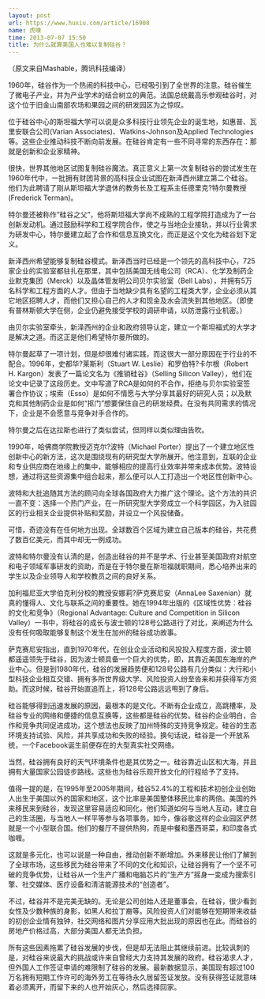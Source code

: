 ```yaml
---
layout: post
url: https://www.huxiu.com/article/16908
name: 虎嗅
time: 2013-07-07 15:50
title: 为什么就算美国人也难以复制硅谷？
---
```

（原文来自Mashable，腾讯科技编译）

1960年，硅谷作为一个热闹的科技中心，已经吸引到了全世界的注意。硅谷催生了微电子产业，并为产业学术的结合树立的典范。法国总统戴高乐参观硅谷时，对这个位于旧金山南部农场和果园之间的研发园区为之惊叹。

位于硅谷中心的斯坦福大学可以说是众多科技行业领先企业的诞生地，如惠普、瓦里安联合公司(Varian Associates)、Watkins-Johnson及Applied Technologies等。这些企业推动科技不断向前发展。在硅谷肯定有一些不同寻常的东西存在：那就是创新和企业家精神。

很快，世界其他地区试图复制硅谷魔法。真正意义上第一次复制硅谷的尝试发生在1960年代中，一批拥有财团背景的高科技企业试图在新泽西州建立第二个硅谷。他们为此聘请了刚从斯坦福大学退休的教务长及工程系主任德里克?特尔曼教授(Frederick Terman)。

特尔曼还被称作“硅谷之父”，他将斯坦福大学尚不成熟的工程学院打造成为了一台创新发动机。通过鼓励科学和工程学院合作，使之与当地企业接轨，并以行业需求为研发中心，特尔曼建立起了合作和信息互换文化，而正是这个文化为硅谷划下定义。

新泽西州希望能够复制硅谷模式。新泽西当时已经是一个领先的高科技中心，725家企业的实验室都驻扎在那里，其中包括美国无线电公司（RCA）、化学及制药企业默克集团（Merck）以及晶体管发明公司贝尔实验室（Bell Labs），并拥有5万名科学和工程方面的人才。但由于当地缺少具有名望的工程类大学，企业必须从其它地区招聘人才，而他们又担心自己的人才和现金及水会流失到其他地区。（即使有普林斯顿大学在侧，企业仍避免接受学校的调研申请，以防泄露行业机密。）

由贝尔实验室牵头，新泽西州的企业和政府领导认定，建立一个斯坦福式的大学才是解决之道。而这正是他们希望特尔曼所做的。

特尔曼起草了一项计划，但是却很难付诸实践，而这很大一部分原因在于行业的不配合。1996年，史都华?莱斯利（Stuart W. Leslie）和罗伯特?卡尔根（Robert H. Kargon）发表了一篇论文名为《推销硅谷》（Selling Silicon Valley），他们在论文中记录了这段历史。文中写道了RCA是如何的不合作，拒绝与贝尔实验室签署合作协议；埃索（Esso）是如何不情愿与大学分享其最好的研究人员；以及默克和其他制药企业是如何“抠门”想要保住自己的研发经费。在没有共同需求的情况下，企业是不会愿意与竞争对手合作的。

特尔曼之后在达拉斯也进行了类似尝试，但同样以类似理由告吹。

1990年，哈佛商学院教授迈克尔?波特（Michael Porter）提出了一个建立地区性创新中心的新方法，这次是围绕现有的研究型大学所展开。他注意到，互联的企业和专业供应商在地缘上的集中，能够相应的提高行业效率并带来成本优势。波特设想，通过将这些资源集中组合起来，那么便可以人工打造出一个地区性创新中心。

波特和大批追随其方法的顾问向全球各国政府大力推广这个理论。这个方法的共识一直不变：选择一个热门产业，在一所研究型大学旁成立一个科学园区，为入驻园区的行业相关企业提供补贴和奖励，并设立一个风投储备。

可惜，奇迹没有在任何地方出现。全球数百个区域为建立自己版本的硅谷，共花费了数百亿美元，而其中却无一例成功。

波特和特尔曼没有认清的是，创造出硅谷的并不是学术、行业甚至美国政府对航空和电子领域军事研发的资助，而是在于特尔曼在斯坦福就职期间，悉心培养出来的学生以及企业领导人和学校教员之间的良好关系。

加利福尼亚大学伯克利分校的教授安娜莉?萨克赛尼安（AnnaLee Saxenian）就真的懂得人、文化与联系之间的重要性。她在1994年出版的《区域性优势：硅谷的文化和竞争》（Regional Advantage: Culture and Competition in Silicon Valley）一书中，将硅谷的成长与波士顿的128号公路进行了对比，来阐述为什么没有任何吸取能够复制这个发生在加州的硅谷成功故事。

萨克赛尼安指出，直到1970年代，在创业企业活动和风投投入程度方面，波士顿都遥遥领先于硅谷，因为波士顿具备一个巨大的优势，即，其靠近美国东海岸的产业中心。但是到1980年代，硅谷的发展趋势便和128号公路有几分类似：大行和小型科技企业相互交错、拥有多所世界级大学、风险投资人纷至沓来和并获得军方资助。而这时候，硅谷开始直追而上，将128号公路远远甩到了身后。

硅谷能够得到迅速发展的原因，最根本的是文化。不断有企业成立，高跳槽率，及硅谷专业的网络和便捷的信息互换等，这些都是硅谷的优势。硅谷的企业明白，合作和竞争共同促进成功，这个想法也反映了加州特殊的支持竞争规定。硅谷的生态环境支持试验、风险，并共享成功和失败的经验。换句话说，硅谷是一个开放系统，一个Facebook诞生前便存在的大型真实社交网络。

当然，硅谷拥有良好的天气环境条件也是其优势之一。硅谷靠近山区和大海，并且拥有大量国家公园徒步路线。这些也为硅谷乐观开放文化的行程给予了支持。

值得一提的是，在1995年至2005年期间，硅谷52.4%的工程和技术初创企业创始人出生于美国以外的国家和地区，这个比率是美国整体移民比率的两倍。美国的外来移民来到硅谷，发现这里容易适应和同化，他们知道如何与当地人互动，建立自己的生活圈，与当地人一样平等参与各项事务。如今，像谷歌这样的企业园区俨然就是一个小型联合国。他们的餐厅不提供热狗，而是中餐和墨西哥菜，和印度各式咖喱。

这就是多元化，也可以说是一种自由，推动创新不断增加。外来移民让他们了解到了全球市场，这些移民为硅谷带来了不同的文化和知识，让硅谷拥有了一个坚不可破的竞争优势，让硅谷从一个生产广播和电脑芯片的“生产方”摇身一变成为搜索引擎、社交媒体、医疗设备和清洁能源技术的“创造者”。

不过，硅谷并不是完美无缺的。无论是公司创始人还是董事会，在硅谷，很少看到女性及少数种族的身影，如黑人和拉丁裔等。风险投资人们对能够在短期带来收益的初创企业情有独钟，社交网络和图片分享应用大批出现的原因也在此。而硅谷的房地产价格过高，大部分美国人都无法负担。

所有这些因素拖累了硅谷发展的步伐，但是却无法阻止其继续前进。比较讽刺的是，对硅谷来说最大的挑战或许来自曾经大力支持其发展的政府。硅谷渴求人才，但外国人工作签证申请的难限制了硅谷的发展。最新数据显示，美国现有超过100万名拥有短期工作许可的海外劳工在等待永久居留签证发放。没有获得签证就意味着必须离开，而留下来的人也开始灰心，然后选择回家。

